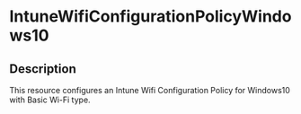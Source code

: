 
# IntuneWifiConfigurationPolicyWindows10

## Description

This resource configures an Intune Wifi Configuration Policy for Windows10 with Basic Wi-Fi type.
